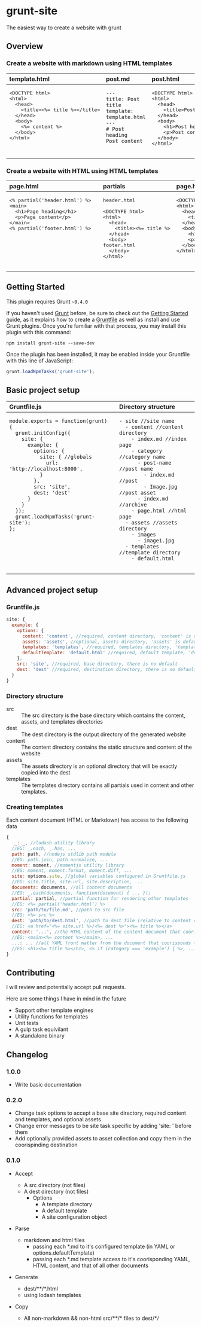 # grunt-site

The easiest way to create a website with grunt


## Overview

### Create a website with markdown using HTML templates

<table>
<thead>
<tr>
  <th style="text-align:left;vertical-align:top;">template.html</th>
  <th style="text-align:left;vertical-align:top;">post.md</th>
  <th style="text-align:left;vertical-align:top;">post.html</th>
</tr>
</thead>
<tbody>
<tr>
  <td style="text-align:left;vertical-align:top;"><pre>
&lt;DOCTYPE html&gt;<br/>&lt;html&gt;<br/>  &lt;head&gt;<br/>    &lt;title&gt;&lt;%= title %&gt;&lt;/title&gt;<br/>  &lt;/head&gt;<br/>  &lt;body&gt;<br/>    &lt;%= content %&gt;<br/>  &lt;/body&gt;<br/>&lt;/html&gt;
  </pre></td>
  <td style="text-align:left;vertical-align:top;"><pre><code>---
title: Post title
template: template.html
---
# Post heading
Post content
</code></pre></td>
  <td style="text-align:left;vertical-align:top;"><pre>
&lt;DOCTYPE html&gt;<br/>&lt;html&gt;<br/>  &lt;head&gt;<br/>    &lt;title&gt;Post title&lt;/title&gt;<br/>  &lt;/head&gt;<br/>  &lt;body&gt;<br/>    &lt;h1&gt;Post heading&lt;/h1&gt;<br/>    &lt;p&gt;Post content&lt;/p&gt;<br/>  &lt;/body&gt;<br/>&lt;/html&gt;
  </pre></td>
</tr>
</tbody>
</table>

### Create a website with HTML using HTML templates

<table>
<thead>
<tr>
  <th style="text-align:left;vertical-align:top;">page.html</th>
  <th style="text-align:left;vertical-align:top;">partials</th>
  <th style="text-align:left;vertical-align:top;">page.html</th>
</tr>
</thead>
<tbody>
<tr>
  <td style="text-align:left;vertical-align:top;"><pre>
&lt;% partial('header.html') %&gt;<br/>&lt;main&gt;<br/>  &lt;h1&gt;Page heading&lt;/h1&gt;<br/>  &lt;p&gt;Page content&lt;/p&gt;<br/>&lt;/main&gt;<br/>&lt;% partial('footer.html') %&gt;  
  </pre></td>
  <td style="text-align:left;vertical-align:top;"><pre>
header.html<br/>
&lt;DOCTYPE html&gt;<br/>&lt;html&gt;<br/>  &lt;head&gt;<br/>    &lt;title&gt;&lt;%= title %&gt;<br/>  &lt;/head&gt;<br/>  &lt;body&gt;
footer.html
  &lt;/body&gt;<br/>&lt;/html&gt;
 </pre></td>
  <td style="text-align:left;vertical-align:top;"><pre>
&lt;DOCTYPE html&gt;<br/>&lt;html&gt;<br/>  &lt;head&gt;<br/>    &lt;title&gt;Page title&lt;/title&gt;<br/>  &lt;/head&gt;<br/>  &lt;body&gt;<br/>    &lt;h1&gt;Post heading&lt;/h1&gt;<br/>    &lt;p&gt;Post content&lt;/p&gt;<br/>  &lt;/body&gt;<br/>&lt;/html&gt;
  </pre></td>
</tr>
</tbody>
</table>

## Getting Started

This plugin requires Grunt `~0.4.0`

If you haven't used [Grunt](http://gruntjs.com/) before, be sure to check out the [Getting Started](http://gruntjs.com/getting-started) guide, as it explains how to create a [Gruntfile](http://gruntjs.com/sample-gruntfile) as well as install and use Grunt plugins. Once you're familiar with that process, you may install this plugin with this command:

```shell
npm install grunt-site --save-dev
```

Once the plugin has been installed, it may be enabled inside your Gruntfile with this line of JavaScript:

```js
grunt.loadNpmTasks('grunt-site');
```

## Basic project setup

<table>
<thead>
<tr>
  <th style="text-align:left;vertical-align:top;">Gruntfile.js</th>
  <th style="text-align:left;vertical-align:top;">Directory structure</th>
</tr>
</thead>
<tbody>
  <tr>
    <td style="text-align:left;vertical-align:top;"><pre><code>module.exports = function(grunt) {
  grunt.initConfig({
    site: {
      example: {
        options: {
          site: { //globals
            url: 'http://localhost:8000',
          }
        },
        src: 'site',
        dest: 'dest'
      }
    }
  });
  grunt.loadNpmTasks('grunt-site');
};
    </code></pre></td>
    <td style="text-align:left;vertical-align:top;"><pre><code>- site //site name
  - content //content directory
    - index.md //index page
    - category //category name
      - post-name //post name
        - index.md //post
        - Image.jpg //post asset
      - index.md //archive
    - page.html //html page
  - assets //assets directory
    - images
      - image1.jpg
  - templates //template directory
    - default.html
    </code></pre></td>
  </tr>
</tbody>
</table>

## Advanced project setup

### Gruntfile.js

```js
site: {
  example: {
    options: {
      content: 'content', //required, content directory, 'content' is default
      assets: 'assets', //optional, assets directory, 'assets' is default
      templates: 'templates', //required, templates directory, 'templates' is default
      defaultTemplate: 'default.html' //required, default template, 'default.html' is default
    },
    src: 'site', //required, base directory, there is no default
    dest: 'dest' //required, destination directory, there is no default
  }
}
```

### Directory structure

<dl>
<dt>src</dt>
<dd>The src directory is the base directory which contains the content, assets, and templates directories</dd>
<dt>dest</dt>
<dd>The dest directory is the output directory of the generated website</dd>
<dt>content</dt>
<dd>The content directory contains the static structure and content of the website</dd>
<dt>assets</dt>
<dd>The assets directory is an optional directory that will be exactly copied into the dest</dd>
<dt>templates</dt>
<dd>The templates directory contains all partials used in content and other templates.</dd>
</dl>

### Creating templates

Each content document (HTML or Markdown) has access to the following data

```js
{
   _: _, //lodash utility library
  //EG: _.each, _.has, ...
  path: path, //nodejs stdlib path module
  //EG: path.join, path.normalize, ...
  moment: moment, //momentjs utility library
  //EG: moment, moment.format, moment.diff, ...
  site: options.site, //global variables configured in Gruntfile.js
  //EG: site.title, site.url, site.description, ...
  documents: documents, //all content documents
  //EG: _.each(documents, function(document) { ... });
  partial: partial, //partial function for rendering other templates
  //EG: <%= partial('header.html') %>
  src: 'path/to/file.md', //path to src file
  //EG: <%= src %>
  dest: 'path/to/dest.html', //path to dest file (relative to content directory)
  //EG: <a href="<%= site.url %>/<%= dest %>"><%= title %></a>
  content: '...', //the HTML content of the content document that coorisponds to this template
  //EG: <main><%= content %></main>, ...
  ...: ... //all YAML front matter from the document that coorisponds to this template
  //EG: <h1><%= title %></h1>, <% if (category === 'example') { %>, ...
}
```

## Contributing

I will review and potentially accept pull requests.

Here are some things I have in mind in the future

* Support other template engines
* Utility functions for templates
* Unit tests
* A gulp task equivilant 
* A standalone binary

## Changelog

### 1.0.0

* Write basic documentation

### 0.2.0

* Change task options to accept a base site directory, required content and templates, and optional assets
* Change error messages to be site task specific by adding 'site: ' before them
* Add optionally provided assets to asset collection and copy them in the coorispinding destination

### 0.1.0

* Accept
  * A src directory (not files)
  * A dest directory (not files)
    * Options
      * A template directory
      * A default template
      * A site configuration object

* Parse
  * markdown and html files
    * passing each *.md to it's configured template (in YAML or options.defaultTemplate)
    * passing each *.md template access to it's coorisponding YAML, HTML content, and that of all other documents 
* Generate
  * dest/\*\*/*.html
  * using lodash templates
* Copy
  * All non-markdown && non-html src/\*\*/* files to dest/\**/*